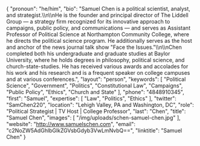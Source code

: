 {
  "pronoun": "he/him",
  "bio": "Samuel Chen is a political scientist, analyst, and strategist.\\\n\\\nHe is the founder and principal director of The Liddell Group — a strategy firm recognized for its innovative approach to campaigns, public policy, and communications — and serves as Assistant Professor of Political Science at Northampton Community College, where he directs the political science program. He additionally serves as the host and anchor of the news journal talk show \"Face the Issues.\"\\\n\\\nChen completed both his undergraduate and graduate studies at Baylor University, where he holds degrees in philosophy, political science, and church-state-studies. He has received various awards and accolades for his work and his research and is a frequent speaker on college campuses and at various conferences.",
  "layout": "person",
  "keywords": [
    "Political Science",
    "Government",
    "Politics",
    "Constitutional Law",
    "Campaigns",
    "Public Policy",
    "Ethics",
    "Church and State"
  ],
  "phone": "4848910345",
  "first": "Samuel",
  "expertise": [
    "Law",
    "Politics",
    "Ethics"
  ],
  "twitter": "SamChen220",
  "location": "Lehigh Valley, PA and Washington, DC",
  "role": "Political Strategist | TV Host | College Professor",
  "last": "Chen",
  "title": "Samuel Chen",
  "images": [
    "/img/uploads/schen-samuel-chen.jpg"
  ],
  "website": "http://www.samuelschen.com",
  "email": "c2NoZW5AdGhlbGlkZGVsbGdyb3VwLmNvbQ==",
  "linktitle": "Samuel Chen"
}